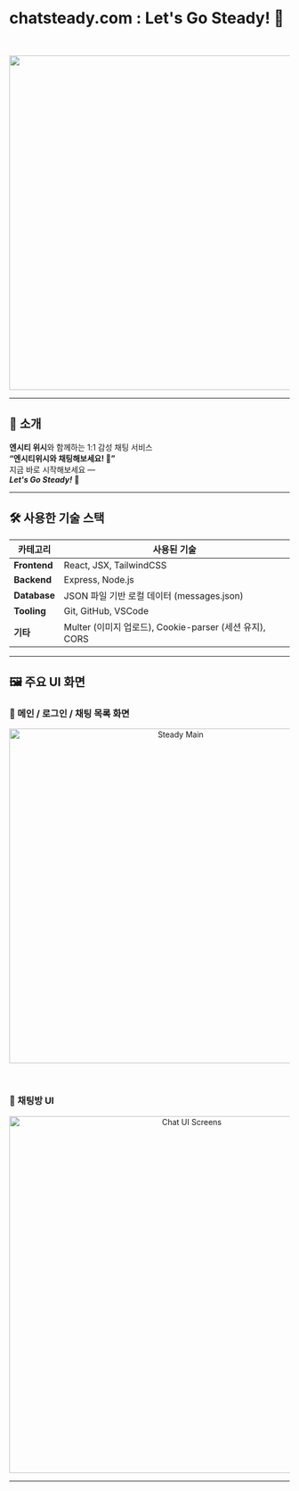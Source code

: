 # chatsteady.com : Let's Go Steady! 💙

<br />

<p align="center">
  <img src="https://github.com/user-attachments/assets/1295fd43-4da6-483d-8a40-59c23aab3182" width="600"/>
</p>

---

## 💌 소개

**엔시티 위시**와 함께하는 1:1 감성 채팅 서비스  
**“엔시티위시와 채팅해보세요! 💬”**  
지금 바로 시작해보세요 —  
**_Let's Go Steady!_** 🎵

---

## 🛠️ 사용한 기술 스택

| 카테고리 | 사용된 기술 |
|----------|-------------|
| **Frontend** | React, JSX, TailwindCSS |
| **Backend** | Express, Node.js |
| **Database** | JSON 파일 기반 로컬 데이터 (messages.json) |
| **Tooling** | Git, GitHub, VSCode |
| **기타** | Multer (이미지 업로드), Cookie-parser (세션 유지), CORS |

---

## 🖼️ 주요 UI 화면

### 🎨 메인 / 로그인 / 채팅 목록 화면
<p align="center">
  <img width="600" alt="Steady Main" src="https://github.com/user-attachments/assets/3b80a2cc-2005-4dcf-8ce0-1232dd3a6882" />
</p>

<br />

### 💬 채팅방 UI
<p align="center">
  <img width="640" alt="Chat UI Screens" src="https://github.com/user-attachments/assets/671aed0b-3f66-4775-81c6-57d96fc84f46" />
</p>

---